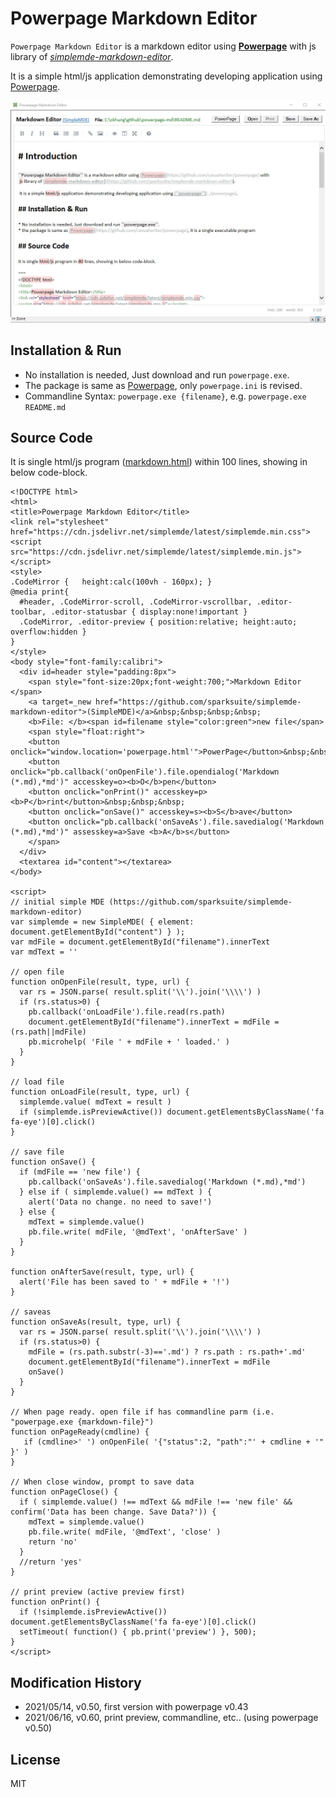 # Powerpage Markdown Editor

``Powerpage Markdown Editor`` is a markdown editor using [**Powerpage**](https://github.com/casualwriter/powerpage) with 
 js library of [*simplemde-markdown-editor*](https://github.com/sparksuite/simplemde-markdown-editor). 
 
 It is a simple html/js application demonstrating developing application using [Powerpage](https://github.com/casualwriter/powerpage).

![Powerpage Markdown Editor](powerpage-md.jpg)


## Installation & Run

* No installation is needed, Just download and run ``powerpage.exe``.
* The package is same as [Powerpage](https://github.com/casualwriter/powerpage), only ``powerpage.ini`` is revised.
* Commandline Syntax: ``powerpage.exe {filename}``, e.g. ``powerpage.exe  README.md``

## Source Code

It is single html/js program ([markdown.html](source/markdown.html)) within 100 lines, showing in below code-block. 

```
<!DOCTYPE html>
<html>
<title>Powerpage Markdown Editor</title>
<link rel="stylesheet" href="https://cdn.jsdelivr.net/simplemde/latest/simplemde.min.css">
<script src="https://cdn.jsdelivr.net/simplemde/latest/simplemde.min.js"></script>
<style>
.CodeMirror {	height:calc(100vh - 160px); }
@media print{
  #header, .CodeMirror-scroll, .CodeMirror-vscrollbar, .editor-toolbar, .editor-statusbar { display:none!important }
  .CodeMirror, .editor-preview { position:relative; height:auto; overflow:hidden }
}
</style>
<body style="font-family:calibri">
  <div id=header style="padding:8px">
    <span style="font-size:20px;font-weight:700;">Markdown Editor </span>
    <a target=_new href="https://github.com/sparksuite/simplemde-markdown-editor">(SimpleMDE)</a>&nbsp;&nbsp;&nbsp;&nbsp;
    <b>File: </b><span id=filename style="color:green">new file</span>  
    <span style="float:right">
    <button onclick="window.location='powerpage.html'">PowerPage</button>&nbsp;&nbsp;&nbsp;
    <button onclick="pb.callback('onOpenFile').file.opendialog('Markdown (*.md),*md')" accesskey=o><b>O</b>pen</button>
    <button onclick="onPrint()" accesskey=p><b>P</b>rint</button>&nbsp;&nbsp;&nbsp;
    <button onclick="onSave()" accesskey=s><b>S</b>ave</button>
    <button onclick="pb.callback('onSaveAs').file.savedialog('Markdown (*.md),*md')" assesskey=a>Save <b>A</b>s</button>
    </span> 
  </div>
  <textarea id="content"></textarea>
</body>

<script>
// initial simple MDE (https://github.com/sparksuite/simplemde-markdown-editor)
var simplemde = new SimpleMDE( { element: document.getElementById("content") } );
var mdFile = document.getElementById("filename").innerText
var mdText = ''

// open file
function onOpenFile(result, type, url) {
  var rs = JSON.parse( result.split('\\').join('\\\\') )
  if (rs.status>0) {
    pb.callback('onLoadFile').file.read(rs.path)
    document.getElementById("filename").innerText = mdFile = (rs.path||mdFile)
    pb.microhelp( 'File ' + mdFile + ' loaded.' )
  }   
}

// load file
function onLoadFile(result, type, url) {
  simplemde.value( mdText = result )
  if (simplemde.isPreviewActive()) document.getElementsByClassName('fa fa-eye')[0].click()
}

// save file
function onSave() {
  if (mdFile == 'new file') {
    pb.callback('onSaveAs').file.savedialog('Markdown (*.md),*md')
  } else if ( simplemde.value() == mdText ) {
    alert('Data no change. no need to save!')
  } else {
    mdText = simplemde.value()
    pb.file.write( mdFile, '@mdText', 'onAfterSave' )
  }  
}

function onAfterSave(result, type, url) {
  alert('File has been saved to ' + mdFile + '!')
}

// saveas
function onSaveAs(result, type, url) {
  var rs = JSON.parse( result.split('\\').join('\\\\') )
  if (rs.status>0) {
    mdFile = (rs.path.substr(-3)=='.md') ? rs.path : rs.path+'.md'
    document.getElementById("filename").innerText = mdFile 
    onSave()
  }  
}

// When page ready. open file if has commandline parm (i.e. "powerpage.exe {markdown-file}")
function onPageReady(cmdline) {
   if (cmdline>' ') onOpenFile( '{"status":2, "path":"' + cmdline + '" }' ) 
}

// When close window, prompt to save data
function onPageClose() {
  if ( simplemde.value() !== mdText && mdFile !== 'new file' && confirm('Data has been change. Save Data?')) {
    mdText = simplemde.value()
    pb.file.write( mdFile, '@mdText', 'close' )
    return 'no'
  }
  //return 'yes'  
}

// print preview (active preview first)
function onPrint() {
  if (!simplemde.isPreviewActive()) document.getElementsByClassName('fa fa-eye')[0].click()
  setTimeout( function() { pb.print('preview') }, 500); 
}
</script>
```


## Modification History

* 2021/05/14, v0.50, first version with powerpage v0.43
* 2021/06/16, v0.60, print preview, commandline, etc.. (using powerpage v0.50)


## License

MIT






